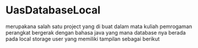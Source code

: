 # UasDatabaseLocal
merupakana salah satu project yang di buat dalam mata kuliah pemrogaman perangkat bergerak dengan bahasa java yang mana database nya berada pada local storage user yang memiliki tampilan
sebagai berikut 


